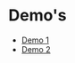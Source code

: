 # Demo's
 - [Demo 1](https://boidcms.alwaysdata.net/)
 - [Demo 2](https://shoaiyb.alwaysdata.net/)
<!--
Get your own personal 5 minutes demo instantly at [here](https://boidcms-demo.alwaysdata.net/)
-->
